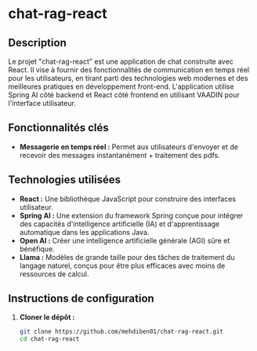 # chat-rag-react

## Description
Le projet "chat-rag-react" est une application de chat construite avec React. Il vise à fournir des fonctionnalités de communication en temps réel pour les utilisateurs, en tirant parti des technologies web modernes et des meilleures pratiques en développement front-end.
L'application utilise Spring AI côté backend et React côté frontend en utilisant VAADIN pour l'interface utilisateur.

## Fonctionnalités clés
- **Messagerie en temps réel :** Permet aux utilisateurs d'envoyer et de recevoir des messages instantanément + traitement des pdfs.

## Technologies utilisées
- **React :** Une bibliothèque JavaScript pour construire des interfaces utilisateur.
- **Spring AI :** Une extension du framework Spring conçue pour intégrer des capacités d'intelligence artificielle (IA) et d'apprentissage automatique dans les applications Java.
- **Open AI :** Créer une intelligence artificielle générale (AGI) sûre et bénéfique.
- **Llama :** Modèles de grande taille pour des tâches de traitement du langage naturel, conçus pour être plus efficaces avec moins de ressources de calcul.

## Instructions de configuration
1. **Cloner le dépôt :**
   ```bash
   git clone https://github.com/mehdiben01/chat-rag-react.git
   cd chat-rag-react

